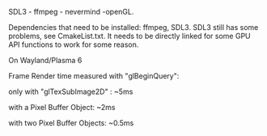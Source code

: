 SDL3 - ffmpeg - nevermind -openGL. 

Dependencies that need to be installed: ffmpeg, SDL3.
SDL3 still has some problems, see CmakeList.txt. It needs to be directly linked for some GPU API functions to work for some reason.

On Wayland/Plasma 6

Frame Render time measured with "glBeginQuery":

only with "glTexSubImage2D" :  ~5ms

with a Pixel Buffer Object:    ~2ms

with two Pixel Buffer Objects: ~0.5ms
